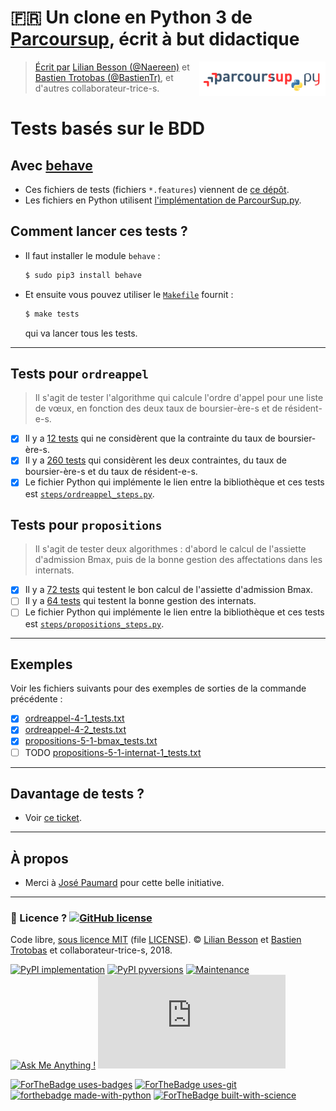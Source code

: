 # :fr: Un clone en Python 3 de [Parcoursup](http://www.parcoursup.fr/), écrit à but didactique
<a href="https://perso.crans.org/besson/publis/ParcourSup.py/"><img align="right" src="../docs/_static/logo_parcoursuppy.png" alt="Lien vers la documentation Sphinx du projet" width="40%"/></a>

> [Écrit par](AUTHORS) [Lilian Besson (@Naereen)](https://github.com/Naereen) et [Bastien Trotobas (@BastienTr)](https://github.com/BastienTr), et d'autres collaborateur-trice-s.

# Tests basés sur le BDD
## Avec [behave](https://behave.readthedocs.io/)

- Ces fichiers de tests (fichiers `*.features`) viennent de [ce dépôt](https://github.com/JosePaumard/tests-pour-parcoursup).
- Les fichiers en Python utilisent [l'implémentation de ParcourSup.py](../parcoursup).

## Comment lancer ces tests ?
- Il faut installer le module `behave` :
  ```bash
  $ sudo pip3 install behave
  ```
- Et ensuite vous pouvez utiliser le [`Makefile`](Makefile) fournit :
  ```bash
  $ make tests
  ```
  qui va lancer tous les tests.

----

## Tests pour `ordreappel`
> Il s'agit de tester l'algorithme qui calcule l'ordre d'appel pour une liste de vœux, en fonction des deux taux de boursier-ère-s et de résident-e-s.

- [x] Il y a [12 tests](ordreappel-4-1.feature) qui ne considèrent que la contrainte du taux de boursier-ère-s.
- [x] Il y a [260 tests](ordreappel-4-2.feature) qui considèrent les deux contraintes, du taux de boursier-ère-s et du taux de résident-e-s.
- [x] Le fichier Python qui implémente le lien entre la bibliothèque et ces tests est [`steps/ordreappel_steps.py`](steps/ordreappel_steps.py).

## Tests pour `propositions`
> Il s'agit de tester deux algorithmes : d'abord le calcul de l'assiette d'admission Bmax, puis de la bonne gestion des affectations dans les internats.

- [x] Il y a [72 tests](propositions-5-1-bmax.feature) qui testent le bon calcul de l'assiette d'admission Bmax.
- [ ] Il y a [64 tests](ordreappel-4-2.feature) qui testent la bonne gestion des internats.
- [ ] Le fichier Python qui implémente le lien entre la bibliothèque et ces tests est [`steps/propositions_steps.py`](steps/propositions_steps.py).

----

## Exemples
Voir les fichiers suivants pour des exemples de sorties de la commande précédente :

- [x] [ordreappel-4-1_tests.txt](../logs/ordreappel-4-1_tests.txt)
- [x] [ordreappel-4-2_tests.txt](../logs/ordreappel-4-2_tests.txt)
- [x] [propositions-5-1-bmax_tests.txt](../logs/propositions-5-1-bmax_tests.txt)
- [ ] TODO [propositions-5-1-internat-1_tests.txt](../logs/propositions-5-1-internat-1_tests.txt)

----

## Davantage de tests ?
- Voir [ce ticket](https://github.com/Naereen/ParcourSup.py/issues/3).

----

## À propos
- Merci à [José Paumard](https://github.com/JosePaumard/) pour cette belle initiative.

---

### :scroll: Licence ? [![GitHub license](https://img.shields.io/github/license/Naereen/Parcoursup.py.svg)](https://github.com/Naereen/badges/blob/master/LICENSE)
Code libre, [sous licence MIT](https://lbesson.mit-license.org/) (file [LICENSE](LICENSE)).
© [Lilian Besson](https://GitHub.com/Naereen) et [Bastien Trotobas](https://github.com/BastienTr) et collaborateur-trice-s, 2018.

[![PyPI implementation](https://img.shields.io/pypi/implementation/smpybandits.svg)](https://www.python.org/)
[![PyPI pyversions](https://img.shields.io/pypi/pyversions/smpybandits.svg)](https://docs.python.org/3/)
[![Maintenance](https://img.shields.io/badge/Maintained%3F-yes-green.svg)](https://GitHub.com/Naereen/Parcoursup.py/graphs/commit-activity)
[![Ask Me Anything !](https://img.shields.io/badge/Ask%20me-anything-1abc9c.svg)](https://GitHub.com/Naereen/ama)
[![Analytics](https://ga-beacon.appspot.com/UA-38514290-17/github.com/Naereen/Parcoursup.py/README.md?pixel)](https://GitHub.com/Naereen/Parcoursup.py/)

[![ForTheBadge uses-badges](http://ForTheBadge.com/images/badges/uses-badges.svg)](http://ForTheBadge.com)
[![ForTheBadge uses-git](http://ForTheBadge.com/images/badges/uses-git.svg)](https://GitHub.com/)
[![forthebadge made-with-python](http://ForTheBadge.com/images/badges/made-with-python.svg)](https://www.python.org/)
[![ForTheBadge built-with-science](http://ForTheBadge.com/images/badges/built-with-science.svg)](https://GitHub.com/Naereen/)

